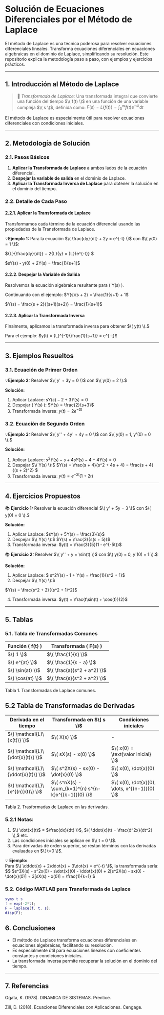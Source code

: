 # Solución de Ecuaciones Diferenciales por el Método de Laplace

El método de Laplace es una técnica poderosa para resolver ecuaciones diferenciales lineales. Transforma ecuaciones diferenciales en ecuaciones algebraicas en el dominio de Laplace, simplificando su resolución. Este repositorio explica la metodología paso a paso, con ejemplos y ejercicios prácticos.

---

## 1. Introducción al Método de Laplace

>🔑 *Transformada de Laplace:* Una transformada integral que convierte una función del tiempo $\( f(t) \)$ en una función de una variable compleja $\( s \)$, definida como:
$F(s) = {L}\{f(t)\} = \int_0^\infty f(t)e^{-st}dt$

El método de Laplace es especialmente útil para resolver ecuaciones diferenciales con condiciones iniciales.

---

## 2. Metodología de Solución

### 2.1. Pasos Básicos
1. **Aplicar la Transformada de Laplace** a ambos lados de la ecuación diferencial.
2. **Despejar la variable de salida** en el dominio de Laplace.
3. **Aplicar la Transformada Inversa de Laplace** para obtener la solución en el dominio del tiempo.

### 2.2. Detalle de Cada Paso

#### 2.2.1. Aplicar la Transformada de Laplace
Transformamos cada término de la ecuación diferencial usando las propiedades de la Transformada de Laplace.

💡**Ejemplo 1:** Para la ecuación $\( \frac{dy}{dt} + 2y = e^{-t} \)$ con $\( y(0) = 1 \)$:

${L}{\frac{dy}{dt}} + 2{L}\{y\} = {L}\{e^{-t}\} $

$sY(s) - y(0) + 2Y(s) = \frac{1}{s+1}$

#### 2.2.2. Despejar la Variable de Salida
Resolvemos la ecuación algebraica resultante para \( Y(s) \).

Continuando con el ejemplo:
$Y(s)(s + 2) = \frac{1}{s+1} + 1$

$Y(s) = \frac{s + 2}{(s+1)(s+2)} = \frac{1}{s+1}$

#### 2.2.3. Aplicar la Transformada Inversa
Finalmente, aplicamos la transformada inversa para obtener $\( y(t) \).$

Para el ejemplo:
$y(t) = {L}^{-1}{\frac{1}{s+1}} = e^{-t}$

---

## 3. Ejemplos Resueltos

### 3.1. Ecuación de Primer Orden
💡**Ejemplo 2:** Resolver $\( y' + 3y = 0 \)$ con $\( y(0) = 2 \).$

**Solución:**
1. Aplicar Laplace:
$sY(s) - 2 + 3Y(s) = 0$
2. Despejar \( Y(s) \):
$Y(s) = \frac{2}{s+3}$
3. Transformada inversa:
$y(t) = 2e^{-3t}$

### 3.2. Ecuación de Segundo Orden
💡**Ejemplo 3:** Resolver $\( y'' + 4y' + 4y = 0 \)$ con $\( y(0) = 1, y'(0) = 0 \).$

**Solución:**
1. Aplicar Laplace:
$s^2Y(s) - s + 4sY(s) - 4 + 4Y(s) = 0$
2. Despejar $\( Y(s) \):$
$Y(s) = \frac{s + 4}{s^2 + 4s + 4} = \frac{s + 4}{(s + 2)^2} $
3. Transformada inversa:
$y(t) = e^{-2t}(1 + 2t)$

---

## 4. Ejercicios Propuestos

📚 **Ejercicio 1:** Resolver la ecuación diferencial $\( y' + 5y = 3 \)$ con $\( y(0) = 0 \).$

**Solución:**
1. Aplicar Laplace:
$sY(s) + 5Y(s) = \frac{3}{s}$
2. Despejar $\( Y(s) \):$
$Y(s) = \frac{3}{s(s + 5)}$
3. Transformada inversa:
$y(t) = \frac{3}{5}(1 - e^{-5t})$

📚 **Ejercicio 2:** Resolver $\( y'' + y = \sin(t) \)$ con $\( y(0) = 0, y'(0) = 1 \).$

**Solución:**
1. Aplicar Laplace:
$ s^2Y(s) - 1 + Y(s) = \frac{1}{s^2 + 1}$
2. Despejar $\( Y(s) \):$
   
$Y(s) = \frac{s^2 + 2}{(s^2 + 1)^2}$

4. Transformada inversa:
$y(t) = \frac{t\sin(t) + \cos(t)}{2}$

---

## 5. Tablas

### 5.1. Tabla de Transformadas Comunes

| **Función \( f(t) \)** | **Transformada \( F(s) \)** |
|------------------------|-----------------------------|
| $\( 1 \)$                | $\( \frac{1}{s} \)$           |
| $\( e^{at} \)$           | $\( \frac{1}{s - a} \)$       |
| $\( \sin(at) \)$         | $\( \frac{a}{s^2 + a^2} \)$   |
| $\( \cos(at) \)$         | $\( \frac{s}{s^2 + a^2} \)$   |

Tabla 1. Transformadas de Laplace comunes.

## 5.2 Tabla de Transformadas de Derivadas

| **Derivada en el tiempo**       | **Transformada en $\( s \)$**                     | **Condiciones iniciales**              |
|----------------------------------|-----------------------------------------------|----------------------------------------|
| $\( \mathcal{L}\{x(t)\} \)$        | $\( X(s) \)$                                    | -                                      |
| $\( \mathcal{L}\{\dot{x}(t)\} \)$  | $\( sX(s) - x(0) \)$                            | $\( x(0) = \text{valor inicial} \)$      |
| $\( \mathcal{L}\{\ddot{x}(t)\} \)$ | $\( s^2X(s) - sx(0) - \dot{x}(0) \)$            | $\( x(0), \dot{x}(0) \)$                 |
| $\( \mathcal{L}\{x^{(n)}(t)\} \)$  | $\( s^nX(s) - \sum_{k=1}^{n} s^{n-k}x^{(k-1)}(0) \)$ | $\( x(0), \dot{x}(0), \dots, x^{(n-1)}(0) \)$ |

Tabla 2. Trasformadas de Laplace en las derivadas.

### 5.2.1 Notas:
1. $\( \dot{x}(t)$ = $\frac{dx}{dt} \)$, $\( \ddot{x}(t) = \frac{d^2x}{dt^2} \),$ etc.
2. Las condiciones iniciales se aplican en $\( t = 0 \)$.
3. Para derivadas de orden superior, se restan términos con las derivadas evaluadas en $\( t=0 \)$.

💡 **Ejemplo:**  
Para $\( \dddot{x} + 2\ddot{x} + 3\dot{x} = e^{-t} \)$, la transformada sería:  
$$
$s^3X(s) - s^2x(0) - s\dot{x}(0) - \ddot{x}(0) + 2[s^2X(s) - sx(0) - \dot{x}(0)] + 3[sX(s) - x(0)] = \frac{1}{s+1}
$

### 5.2. Código MATLAB para Transformada de Laplace

```matlab
syms t s
f = exp(-2*t);
F = laplace(f, t, s);
disp(F);

```

## 6. Conclusiones

- El método de Laplace transforma ecuaciones diferenciales en ecuaciones algebraicas, facilitando su resolución.
- Es especialmente útil para ecuaciones lineales con coeficientes constantes y condiciones iniciales.
- La transformada inversa permite recuperar la solución en el dominio del tiempo.

----
## 7. Referencias

Ogata, K. (1978). DINAMICA DE SISTEMAS. Prentice.

Zill, D. (2018). Ecuaciones Diferenciales con Aplicaciones. Cengage.
